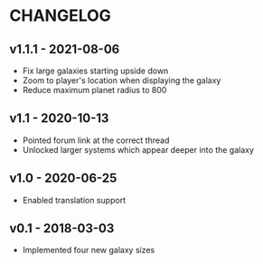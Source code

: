 # CHANGELOG

## v1.1.1 - 2021-08-06

- Fix large galaxies starting upside down
- Zoom to player's location when displaying the galaxy
- Reduce maximum planet radius to 800

## v1.1 - 2020-10-13

- Pointed forum link at the correct thread
- Unlocked larger systems which appear deeper into the galaxy

## v1.0 - 2020-06-25

- Enabled translation support

## v0.1 - 2018-03-03

- Implemented four new galaxy sizes
